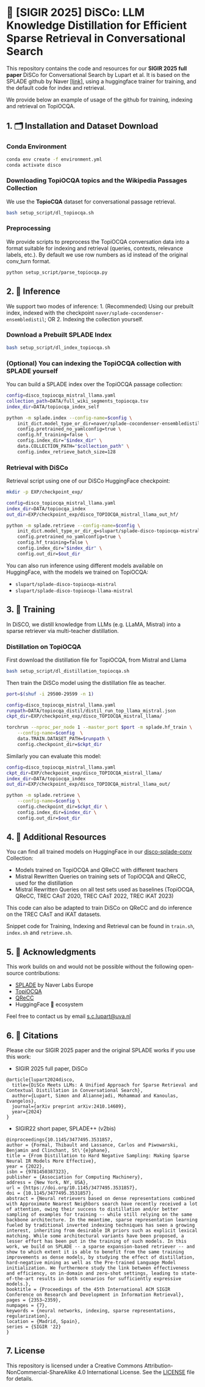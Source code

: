 # 🤖 [SIGIR 2025] DiSCo: LLM Knowledge Distillation for Efficient Sparse Retrieval in Conversational Search

This repository contains the code and resources for our **SIGIR 2025 full paper** DiSCo for Conversational Search by Lupart et al. It is based on the SPLADE github by Naver [[link]](https://github.com/naver/splade), using a huggingface trainer for training, and the default code for index and retrieval.

We provide below an example of usage of the github for training, indexing and retrieval on TopiOCQA.

## 1. 🗂️ Installation and Dataset Download

### Conda Environment

```bash
conda env create -f environment.yml
conda activate disco
```

### Downloading TopiOCQA topics and the Wikipedia Passages Collection

We use the **TopioCQA** dataset for conversational passage retrieval.

```bash
bash setup_script/dl_topiocqa.sh
```

### Preprocessing

We provide scripts to preprocess the TopiOCQA conversation data into a format suitable for indexing and retrieval (queries, contexts, relevance labels, etc.). By default we use row numbers as id instead of the original conv_turn format.

```bash
python setup_script/parse_topiocqa.py
```


## 2. 🚀 Inference

We support two modes of inference: 1. (Recommended) Using our prebuilt index, indexed with the checkpoint 
`naver/splade-cocondenser-ensembledistil`; OR 2. Indexing the collection yourself.

### Download a Prebuilt SPLADE Index

```bash
bash setup_script/dl_index_topiocqa.sh
```

### (Optional) You can indexing the TopiOCQA collection with SPLADE yourself

You can build a SPLADE index over the TopiOCQA passage collection:

```bash
config=disco_topiocqa_mistral_llama.yaml
collection_path=DATA/full_wiki_segments_topiocqa.tsv
index_dir=DATA/topiocqa_index_self

python -m splade.index --config-name=$config \
    init_dict.model_type_or_dir=naver/splade-cocondenser-ensembledistil \
    config.pretrained_no_yamlconfig=true \
    config.hf_training=false \
    config.index_dir="$index_dir" \
    data.COLLECTION_PATH="$collection_path" \
    config.index_retrieve_batch_size=128
```

### Retrieval with DiSCo

Retrieval script using one of our DiSCo HuggingFace checkpoint:

```bash
mkdir -p EXP/checkpoint_exp/

config=disco_topiocqa_mistral_llama.yaml
index_dir=DATA/topiocqa_index
out_dir=EXP/checkpoint_exp/disco_TOPIOCQA_mistral_llama_out_hf/

python -m splade.retrieve --config-name=$config \
    init_dict.model_type_or_dir_q=slupart/splade-disco-topiocqa-mistral \
    config.pretrained_no_yamlconfig=true \
    config.hf_training=false \
    config.index_dir="$index_dir" \
    config.out_dir=$out_dir
```

You can also run inference using different models available on HuggingFace, with the models we trained on TopiOCQA:

* `slupart/splade-disco-topiocqa-mistral`
* `slupart/splade-disco-topiocqa-llama-mistral`


## 3. 🚀 Training

In DiSCO, we distill knowledge from LLMs (e.g. LLaMA, Mistral) into a sparse retriever via multi-teacher distillation.

### Distillation on TopiOCQA

First download the distillation file for TopiOCQA, from Mistral and Llama

```bash
bash setup_script/dl_distillation_topiocqa.sh
```

Then train the DiSCo model using the distillation file as teacher.

```bash
port=$(shuf -i 29500-29599 -n 1)

config=disco_topiocqa_mistral_llama.yaml
runpath=DATA/topiocqa_distil/distil_run_top_llama_mistral.json
ckpt_dir=EXP/checkpoint_exp/disco_TOPIOCQA_mistral_llama/

torchrun --nproc_per_node 1 --master_port $port -m splade.hf_train \
    --config-name=$config  \
    data.TRAIN.DATASET_PATH=$runpath \
    config.checkpoint_dir=$ckpt_dir
```

Similarly you can evaluate this model:

```bash
config=disco_topiocqa_mistral_llama.yaml
ckpt_dir=EXP/checkpoint_exp/disco_TOPIOCQA_mistral_llama/
index_dir=DATA/topiocqa_index
out_dir=EXP/checkpoint_exp/disco_TOPIOCQA_mistral_llama_out/

python -m splade.retrieve \
    --config-name=$config \
    config.checkpoint_dir=$ckpt_dir \
    config.index_dir=$index_dir \
    config.out_dir=$out_dir
```

## 4. 🚀 Additional Resources

You can find all trained models on HuggingFace in our [disco-splade-conv](https://huggingface.co/collections/slupart/splade-conversational-6800f23d0c61997aa33cf4e4) Collection:

* Models trained on TopiOCQA and QReCC with different teachers
* Mistral Rewritten Queries on training sets of TopiOCQA and QReCC, used for the distillation
* Mistral Rewritten Queries on all test sets used as baselines (TopiOCQA, QReCC, TREC CAsT 2020, TREC CAsT 2022, TREC iKAT 2023)

This code can also be adapted to train DiSCo on QReCC and do inference on the TREC CAsT and iKAT datasets.

Snippet code for Training, Indexing and Retrieval can be found in `train.sh`, `index.sh` and `retrieve.sh`.

## 5. 🙏 Acknowledgments

This work builds on and would not be possible without the following open-source contributions:

* [SPLADE](https://github.com/naver/splade) by Naver Labs Europe
* [TopiOCQA](https://mcgill-nlp.github.io/topiocqa/)
* [QReCC](https://github.com/apple/ml-qrecc)
* HuggingFace 🤗 ecosystem

Feel free to contact us by email s.c.lupart@uva.nl

## 6. 📜 Citations

Please cite our SIGIR 2025 paper and the original SPLADE works if you use this work:
* SIGIR 2025 full paper, DiSCo
```
@article{lupart2024disco,
  title={DiSCo Meets LLMs: A Unified Approach for Sparse Retrieval and Contextual Distillation in Conversational Search},
  author={Lupart, Simon and Aliannejadi, Mohammad and Kanoulas, Evangelos},
  journal={arXiv preprint arXiv:2410.14609},
  year={2024}
}
```
* SIGIR22 short paper, SPLADE++ (v2bis)
```
@inproceedings{10.1145/3477495.3531857,
author = {Formal, Thibault and Lassance, Carlos and Piwowarski, Benjamin and Clinchant, St\'{e}phane},
title = {From Distillation to Hard Negative Sampling: Making Sparse Neural IR Models More Effective},
year = {2022},
isbn = {9781450387323},
publisher = {Association for Computing Machinery},
address = {New York, NY, USA},
url = {https://doi.org/10.1145/3477495.3531857},
doi = {10.1145/3477495.3531857},
abstract = {Neural retrievers based on dense representations combined with Approximate Nearest Neighbors search have recently received a lot of attention, owing their success to distillation and/or better sampling of examples for training -- while still relying on the same backbone architecture. In the meantime, sparse representation learning fueled by traditional inverted indexing techniques has seen a growing interest, inheriting from desirable IR priors such as explicit lexical matching. While some architectural variants have been proposed, a lesser effort has been put in the training of such models. In this work, we build on SPLADE -- a sparse expansion-based retriever -- and show to which extent it is able to benefit from the same training improvements as dense models, by studying the effect of distillation, hard-negative mining as well as the Pre-trained Language Model initialization. We furthermore study the link between effectiveness and efficiency, on in-domain and zero-shot settings, leading to state-of-the-art results in both scenarios for sufficiently expressive models.},
booktitle = {Proceedings of the 45th International ACM SIGIR Conference on Research and Development in Information Retrieval},
pages = {2353–2359},
numpages = {7},
keywords = {neural networks, indexing, sparse representations, regularization},
location = {Madrid, Spain},
series = {SIGIR '22}
}
```

## 7. License

This repository is licensed under a Creative Commons Attribution-NonCommercial-ShareAlike 4.0 International License.
See the [LICENSE](./LICENSE) file for details.

